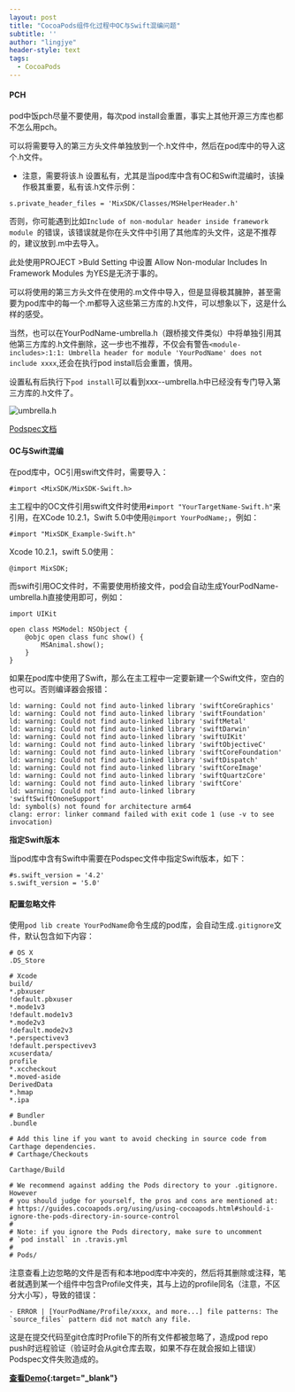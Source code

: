 ```yaml
---
layout: post
title: "CocoaPods组件化过程中OC与Swift混编问题"
subtitle: ''
author: "lingjye"
header-style: text
tags:
  - CocoaPods
---
```


#### PCH

pod中饭pch尽量不要使用，每次pod install会重置，事实上其他开源三方库也都不怎么用pch。

可以将需要导入的第三方头文件单独放到一个.h文件中，然后在pod库中的导入这个.h文件。

* 注意，需要将该.h 设置私有，尤其是当pod库中含有OC和Swift混编时，该操作极其重要，私有该.h文件示例：

```
s.private_header_files = 'MixSDK/Classes/MSHelperHeader.h'
```

否则，你可能遇到比如`Include of non-modular header inside framework module `的错误，该错误就是你在头文件中引用了其他库的头文件，这是不推荐的，建议放到.m中去导入。

此处使用PROJECT >Buld Setting 中设置 Allow Non-modular Includes In Framework Modules 为YES是无济于事的。

可以将使用的第三方头文件在使用的.m文件中导入，但是显得极其臃肿，甚至需要为pod库中的每一个.m都导入这些第三方库的.h文件，可以想象以下，这是什么样的感受。

当然，也可以在YourPodName-umbrella.h（跟桥接文件类似）中将单独引用其他第三方库的.h文件删除，这一步也不推荐，不仅会有警告`<module-includes>:1:1: Umbrella header for module 'YourPodName' does not include xxxx`,还会在执行pod install后会重置，慎用。

设置私有后执行下`pod install`可以看到xxx--umbrella.h中已经没有专门导入第三方库的.h文件了。

![umbrella.h](https://raw.githubusercontent.com/lingjye/lingjye.github.io/master/img/pods/umbrella-h.png)

[Podspec文档](https://guides.cocoapods.org/syntax/podspec.html)

#### OC与Swift混编

在pod库中，OC引用swift文件时，需要导入：

```
#import <MixSDK/MixSDK-Swift.h>
```

主工程中的OC文件引用swift文件时使用`#import "YourTargetName-Swift.h"`来引用，在XCode 10.2.1，Swift 5.0中使用`@import YourPodName;`，例如：

```
#import "MixSDK_Example-Swift.h"
```

Xcode 10.2.1，swift 5.0使用：

```
@import MixSDK;
```

而swift引用OC文件时，不需要使用桥接文件，pod会自动生成YourPodName-umbrella.h直接使用即可，例如：

```
import UIKit

open class MSModel: NSObject {
    @objc open class func show() {
        MSAnimal.show();
    }
}
```

如果在pod库中使用了Swift，那么在主工程中一定要新建一个Swift文件，空白的也可以。否则编译器会报错：

```
ld: warning: Could not find auto-linked library 'swiftCoreGraphics'
ld: warning: Could not find auto-linked library 'swiftFoundation'
ld: warning: Could not find auto-linked library 'swiftMetal'
ld: warning: Could not find auto-linked library 'swiftDarwin'
ld: warning: Could not find auto-linked library 'swiftUIKit'
ld: warning: Could not find auto-linked library 'swiftObjectiveC'
ld: warning: Could not find auto-linked library 'swiftCoreFoundation'
ld: warning: Could not find auto-linked library 'swiftDispatch'
ld: warning: Could not find auto-linked library 'swiftCoreImage'
ld: warning: Could not find auto-linked library 'swiftQuartzCore'
ld: warning: Could not find auto-linked library 'swiftCore'
ld: warning: Could not find auto-linked library 'swiftSwiftOnoneSupport'
ld: symbol(s) not found for architecture arm64
clang: error: linker command failed with exit code 1 (use -v to see invocation)
```

**指定Swift版本**

当pod库中含有Swift中需要在Podspec文件中指定Swift版本，如下：

```
#s.swift_version = '4.2'
s.swift_version = '5.0'
```

#### 配置忽略文件

使用`pod lib create YourPodName`命令生成的pod库，会自动生成`.gitignore`文件，默认包含如下内容：

```
# OS X
.DS_Store

# Xcode
build/
*.pbxuser
!default.pbxuser
*.mode1v3
!default.mode1v3
*.mode2v3
!default.mode2v3
*.perspectivev3
!default.perspectivev3
xcuserdata/
profile
*.xccheckout
*.moved-aside
DerivedData
*.hmap
*.ipa

# Bundler
.bundle

# Add this line if you want to avoid checking in source code from Carthage dependencies.
# Carthage/Checkouts

Carthage/Build

# We recommend against adding the Pods directory to your .gitignore. However
# you should judge for yourself, the pros and cons are mentioned at:
# https://guides.cocoapods.org/using/using-cocoapods.html#should-i-ignore-the-pods-directory-in-source-control
# 
# Note: if you ignore the Pods directory, make sure to uncomment
# `pod install` in .travis.yml
#
# Pods/
```

注意查看上边忽略的文件是否有和本地pod库中冲突的，然后将其删除或注释，笔者就遇到某一个组件中包含Profile文件夹，其与上边的profile同名（注意，不区分大小写），导致的错误：

```
- ERROR | [YourPodName/Profile/xxxx, and more...] file patterns: The `source_files` pattern did not match any file.
```

这是在提交代码至git仓库时Profile下的所有文件都被忽略了，造成pod repo push时远程验证（验证时会从git仓库去取，如果不存在就会报如上错误）Podspec文件失败造成的。

**[查看Demo](https://github.com/lingjye/iOS-Learning/tree/master/MixSDK){:target="_blank"}**




